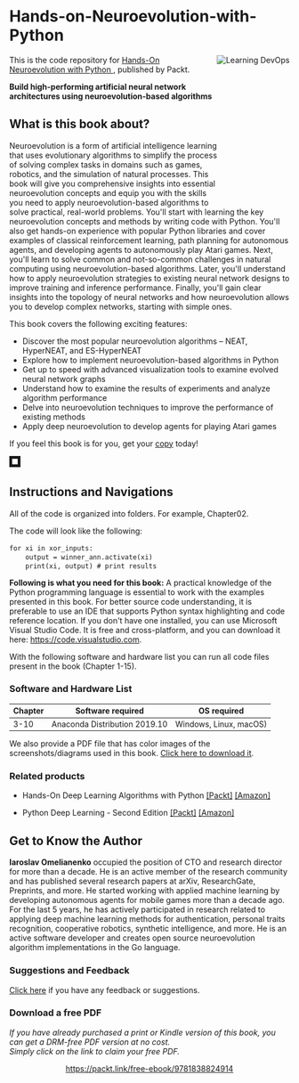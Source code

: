 


# Hands-on-Neuroevolution-with-Python

<a href="https://www.packtpub.com/data/hands-on-neuroevolution-with-python?utm_source=github&utm_medium=repository&utm_campaign=9781838822002"><img src="https://content.packt.com/_/image/original/B14532/cover_image_large.png" alt="Learning DevOps " height="256px" align="right"></a>

This is the code repository for [Hands-On Neuroevolution with Python ](https://www.packtpub.com/data/hands-on-neuroevolution-with-python?utm_source=github&utm_medium=repository&utm_campaign=9781838822002), published by Packt.

**Build high-performing artificial neural network architectures using neuroevolution-based algorithms**

## What is this book about?
Neuroevolution is a form of artificial intelligence learning that uses evolutionary algorithms to simplify the process of solving complex tasks in domains such as games, robotics, and the simulation of natural processes. This book will give you comprehensive insights into essential neuroevolution concepts and equip you with the skills you need to apply neuroevolution-based algorithms to solve practical, real-world problems.
You'll start with learning the key neuroevolution concepts and methods by writing code with Python. You'll also get hands-on experience with popular Python libraries and cover examples of classical reinforcement learning, path planning for autonomous agents, and developing agents to autonomously play Atari games. Next, you'll learn to solve common and not-so-common challenges in natural computing using neuroevolution-based algorithms. Later, you'll understand how to apply neuroevolution strategies to existing neural network designs to improve training and inference performance. Finally, you'll gain clear insights into the topology of neural networks and how neuroevolution allows you to develop complex networks, starting with simple ones.

This book covers the following exciting features:
* Discover the most popular neuroevolution algorithms – NEAT, HyperNEAT, and ES-HyperNEAT
* Explore how to implement neuroevolution-based algorithms in Python
* Get up to speed with advanced visualization tools to examine evolved neural network graphs
* Understand how to examine the results of experiments and analyze algorithm performance
* Delve into neuroevolution techniques to improve the performance of existing methods
* Apply deep neuroevolution to develop agents for playing Atari games

If you feel this book is for you, get your [copy](https://www.amazon.com/dp/183882491X) today!

<a href="https://www.packtpub.com/?utm_source=github&utm_medium=banner&utm_campaign=GitHubBanner"><img src="https://raw.githubusercontent.com/PacktPublishing/GitHub/master/GitHub.png" 
alt="https://www.packtpub.com/" border="5" /></a>

## Instructions and Navigations
All of the code is organized into folders. For example, Chapter02.

The code will look like the following:
```
for xi in xor_inputs:
    output = winner_ann.activate(xi)
    print(xi, output) # print results
```

**Following is what you need for this book:**
A practical knowledge of the Python programming language is essential to work with the examples presented in this book. For better source code understanding, it is preferable to use an IDE that supports Python syntax highlighting and code reference location. If you don't have one installed, you can use Microsoft Visual Studio Code. It is free and cross-platform, and you can download it here: https://code.visualstudio.com.

With the following software and hardware list you can run all code files present in the book (Chapter 1-15).
### Software and Hardware List
| Chapter | Software required | OS required |
| -------- | ------------------------------------ | ----------------------------------- |
| 3-10 | Anaconda Distribution 2019.10 | Windows, Linux, macOS) |

We also provide a PDF file that has color images of the screenshots/diagrams used in this book. [Click here to download it](https://static.packt-cdn.com/downloads/9781838824914_ColorImages.pdf).

### Related products
* Hands-On Deep Learning Algorithms with Python  [[Packt]](https://www.packtpub.com/big-data-and-business-intelligence/hands-deep-learning-algorithms-python?utm_source=github&utm_medium=repository&utm_campaign=9781789344158) [[Amazon]](https://www.amazon.com/dp/1789344158)

* Python Deep Learning - Second Edition  [[Packt]](https://www.packtpub.com/big-data-and-business-intelligence/python-deep-learning-second-edition?utm_source=github&utm_medium=repository&utm_campaign=9781789348460) [[Amazon]](https://www.amazon.com/dp/1789348463)

## Get to Know the Author
**Iaroslav Omelianenko**
 occupied the position of CTO and research director for more than a decade. He is an active member of the research community and has published several research papers at arXiv, ResearchGate, Preprints, and more. He started working with applied machine learning by developing autonomous agents for mobile games more than a decade ago. For the last 5 years, he has actively participated in research related to applying deep machine learning methods for authentication, personal traits recognition, cooperative robotics, synthetic intelligence, and more. He is an active software developer and creates open source neuroevolution algorithm implementations in the Go language.

### Suggestions and Feedback
[Click here](https://docs.google.com/forms/d/e/1FAIpQLSdy7dATC6QmEL81FIUuymZ0Wy9vH1jHkvpY57OiMeKGqib_Ow/viewform) if you have any feedback or suggestions.
### Download a free PDF

 <i>If you have already purchased a print or Kindle version of this book, you can get a DRM-free PDF version at no cost.<br>Simply click on the link to claim your free PDF.</i>
<p align="center"> <a href="https://packt.link/free-ebook/9781838824914">https://packt.link/free-ebook/9781838824914 </a> </p>
